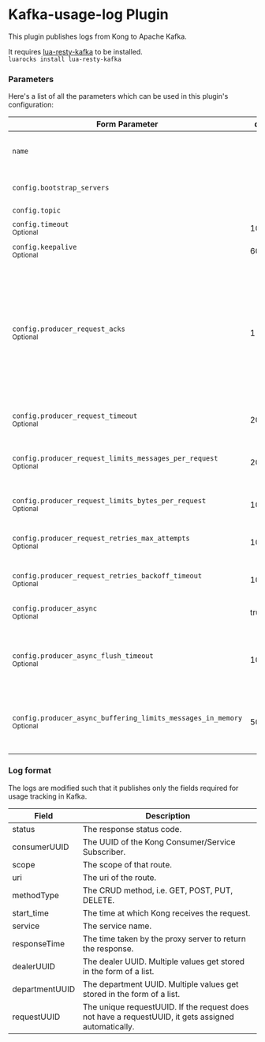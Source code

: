 # Kafka-usage-log Plugin

This plugin publishes logs from Kong to Apache Kafka.

It requires [lua-resty-kafka](https://github.com/doujiang24/lua-resty-kafka) to be installed. <br/>
`luarocks install lua-resty-kafka`

### Parameters

Here's a list of all the parameters which can be used in this plugin's configuration:

| Form Parameter | default | description |
| --- 						| --- | --- |
| `name` 					                        |       | The name of the plugin to use, in this case `kafka-log` |
| `config.bootstrap_servers` 	                    |       | List of bootstrap brokers in `host:port` format |
| `config.topic` 			                        |       | Topic to publish to |
| `config.timeout`   <br /> <small>Optional</small> | 10000 | Socket timeout in millis |
| `config.keepalive` <br /> <small>Optional</small> | 60000 | Keepalive timeout in millis |
| `config.producer_request_acks` <br /> <small>Optional</small>                              | 1       | The number of acknowledgments the producer requires the leader to have received before considering a request complete. Allowed values: 0 for no acknowledgments, 1 for only the leader and -1 for the full ISR |
| `config.producer_request_timeout` <br /> <small>Optional</small>                           | 2000    | Time to wait for a Produce response in millis |
| `config.producer_request_limits_messages_per_request` <br /> <small>Optional</small>       | 200     | Maximum number of messages to include into a single Produce request |
| `config.producer_request_limits_bytes_per_request` <br /> <small>Optional</small> 	     | 1048576 | Maximum size of a Produce request in bytes |
| `config.producer_request_retries_max_attempts` <br /> <small>Optional</small> 	         | 10      | Maximum number of retry attempts per single Produce request |
| `config.producer_request_retries_backoff_timeout` <br /> <small>Optional</small>	     	 | 100     | Backoff interval between retry attempts in millis |
| `config.producer_async` <br /> <small>Optional</small>                                     | true    | Flag to enable asynchronous mode |
| `config.producer_async_flush_timeout` <br /> <small>Optional</small>                       | 1000    | Maximum time interval in millis between buffer flushes in in asynchronous mode | 
| `config.producer_async_buffering_limits_messages_in_memory` <br /> <small>Optional</small> | 50000   | Maximum number of messages that can be buffered in memory in asynchronous mode |

### Log format

The logs are modified such that it publishes only the fields required for usage tracking in Kafka.

| Field | Description |
| ---   | ---         |
| status | The response status code. |
| consumerUUID | The UUID of the Kong Consumer/Service Subscriber. |
| scope | The scope of that route. |
| uri | The uri of the route. |
| methodType | The CRUD method, i.e. GET, POST, PUT, DELETE. |
| start_time | The time at which Kong receives the request. |
| service | The service name. |
| responseTime | The time taken by the proxy server to return the response. |
| dealerUUID | The dealer UUID. Multiple values get stored in the form of a list. |
| departmentUUID | The department UUID. Multiple values get stored in the form of a list. |
| requestUUID | The unique requestUUID. If the request does not have a requestUUID, it gets assigned automatically. |
